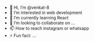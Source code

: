 - 👋 Hi, I’m @venkat-8
- 👀 I’m interested in web development
- 🌱 I’m currently learning React
- 💞️ I’m looking to collaborate on ...
- 📫 How to reach instagram or whatsapp
- ⚡ Fun fact: ...

<!---
venkat-8/venkat-8 is a ✨ special ✨ repository because its `README.md` (this file) appears on your GitHub profile.
You can click the Preview link to take a look at your changes.
--->
